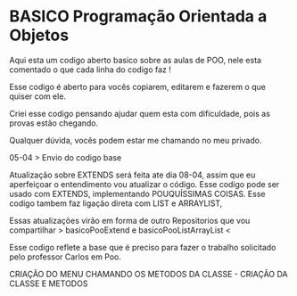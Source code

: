 # BASICO Programação Orientada a Objetos

Aqui esta um codigo aberto basico sobre as aulas de POO, nele esta comentado o que cada linha do codigo faz !

Esse codigo é aberto para vocês copiarem, editarem e fazerem o que quiser com ele.

Criei esse codigo pensando ajudar quem esta com dificuldade, pois as provas estão chegando.


Qualquer dúvida, vocês podem estar me chamando no meu privado.

05-04 > Envio do codigo base

Atualização sobre EXTENDS será feita ate dia 08-04, assim que eu aperfeiçoar o entendimento vou atualizar o código.
Esse codigo pode ser usado com EXTENDS, implementando POUQUÍSSIMAS COISAS.
Esse codigo tambem faz ligação direta com LIST e ARRAYLIST, 

Essas atualizações virão em forma de outro Repositorios que vou compartilhar > basicoPooExtend e basicoPooListArrayList <


Esse codigo reflete a base que é preciso para fazer o trabalho solicitado pelo professor Carlos em Poo.

CRIAÇÃO DO MENU CHAMANDO OS METODOS DA CLASSE  -  CRIAÇÃO DA CLASSE E METODOS
